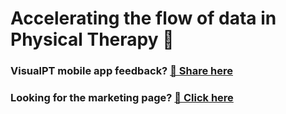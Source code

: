 # Accelerating the flow of data in Physical Therapy 👋

###  VisualPT mobile app feedback?  [📲 Share here](https://github.com/VisualPT/visualPT_site/issues/new/choose)

###  Looking for the marketing page?  [📣 Click here](http://visualpt.ai)
